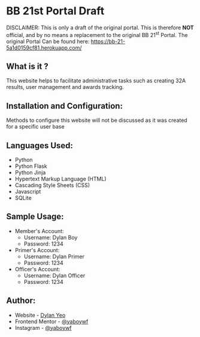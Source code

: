 # BB 21st Portal Draft

DISCLAIMER: This is only a draft of the original portal. This is therefore <strong>NOT</strong> official, and by no means a replacement to the original BB 21<sup>st</sup> Portal. The original Portal Can be found here: https://bb-21-5a1d0159cf81.herokuapp.com/

## What is it ?
This website helps to facilitate administrative tasks such as creating 32A results, user management and awards tracking.

## Installation and Configuration: 
Methods to configure this website will not be discussed as it was created for a specific user base

## Languages Used:
- Python 
- Python Flask
- Python Jinja
- Hypertext Markup Language (HTML)
- Cascading Style Sheets (CSS)
- Javascript
- SQLite

## Sample Usage:
- Member's Account:
  - Username: Dylan Boy
  - Password: 1234
- Primer's Account:
  - Username: Dylan Primer
  - Password: 1234
- Officer's Account:
  - Username: Dylan Officer
  - Password: 1234 

## Author:
- Website - [Dylan Yeo](https://yaboywf.github.io/portfolio/index.html)
- Frontend Mentor - [@yaboywf](https://www.frontendmentor.io/profile/yaboywf)
- Instagram - [@yaboywf](https://www.instagram.com/yaboywf/)

